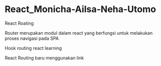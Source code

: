 # React_Monicha-Ailsa-Neha-Utomo

React Roating

Router merupakan modul dalam react yang berfungsi untuk melakukan proses navigasi pada SPA

Hook routing react learning 

React Routing baru menggunakan link